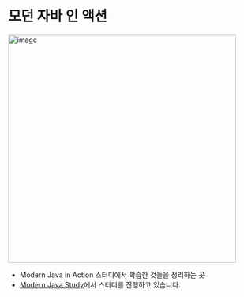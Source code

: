 # 모던 자바 인 액션
<img width="461" alt="image" src="https://github.com/bunsung92/Modern-Java-in-Action-Study/assets/53285909/4b7997f5-ecd8-4ab7-b914-a83d5bcaa638">


 - Modern Java in Action 스터디에서 학습한 것들을 정리하는 곳
 - [Modern Java Study](https://github.com/Study-2-Modern-Java-In-Action)에서 스터디를 진행하고 있습니다.

